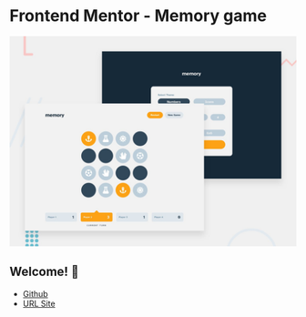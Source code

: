 # Frontend Mentor - Memory game

![Design preview for the Memory game coding challenge](./preview.jpg)

## Welcome! 👋

* [Github](https://github.com/barriedirk/frontend-mentor-exercise-33-memory-game)
* [URL Site](https://barriedirk.github.io/frontend-mentor-exercise-33-memory-game)
